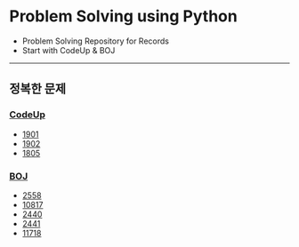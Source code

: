 # Problem Solving using Python
- Problem Solving Repository for Records
- Start with CodeUp & BOJ
---
## 정복한 문제
### [CodeUp](https://codeup.kr)
- [1901](./CodeUp/CodeUp_1901.py)
- [1902](./CodeUp/CodeUp_1902.py)
- [1805](./CodeUp/CodeUp_1805.py)
### [BOJ](https://www.acmicpc.net)
- [2558](./BOJ/BOJ_2558.py)
- [10817](./BOJ/BOJ_10817.py)
- [2440](./BOJ/BOJ_2440.py)
- [2441](./BOJ/BOJ_2441.py)
- [11718](./BOJ/BOJ_11718.py)